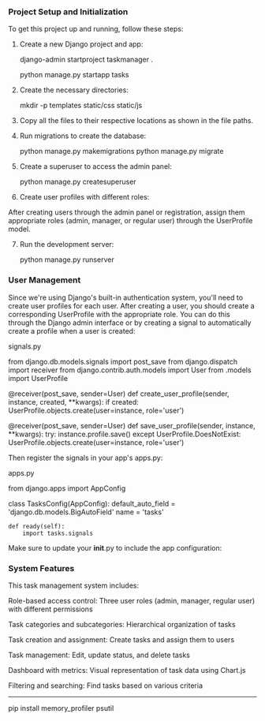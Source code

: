 ### Project Setup and Initialization

To get this project up and running, follow these steps:

1. Create a new Django project and app:

   django-admin startproject taskmanager .
   
   python manage.py startapp tasks

2. Create the necessary directories:

   mkdir -p templates static/css static/js

3. Copy all the files to their respective locations as shown in the file paths.

4. Run migrations to create the database:

   python manage.py makemigrations
   python manage.py migrate

5. Create a superuser to access the admin panel:

   python manage.py createsuperuser

6. Create user profiles with different roles:

After creating users through the admin panel or registration, assign them appropriate roles (admin, manager, or regular user) through the UserProfile model.

7. Run the development server:

   python manage.py runserver


### User Management

Since we're using Django's built-in authentication system, you'll need to create user profiles for each user. After creating a user, you should create a corresponding UserProfile with the appropriate role.
You can do this through the Django admin interface or by creating a signal to automatically create a profile when a user is created:

signals.py

from django.db.models.signals import post_save
from django.dispatch import receiver
from django.contrib.auth.models import User
from .models import UserProfile

@receiver(post_save, sender=User)
def create_user_profile(sender, instance, created, **kwargs):
    if created:
        UserProfile.objects.create(user=instance, role='user')

@receiver(post_save, sender=User)
def save_user_profile(sender, instance, **kwargs):
    try:
        instance.profile.save()
    except UserProfile.DoesNotExist:
        UserProfile.objects.create(user=instance, role='user')


Then register the signals in your app's apps.py:

apps.py

from django.apps import AppConfig

class TasksConfig(AppConfig):
    default_auto_field = 'django.db.models.BigAutoField'
    name = 'tasks'

    def ready(self):
        import tasks.signals

Make sure to update your __init__.py to include the app configuration:

### System Features

This task management system includes:

Role-based access control: Three user roles (admin, manager, regular user) with different permissions

Task categories and subcategories: Hierarchical organization of tasks

Task creation and assignment: Create tasks and assign them to users

Task management: Edit, update status, and delete tasks

Dashboard with metrics: Visual representation of task data using Chart.js

Filtering and searching: Find tasks based on various criteria

-------------------------------------------------------------------------------

pip install memory_profiler psutil

